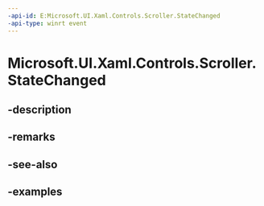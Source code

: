 ```yaml
---
-api-id: E:Microsoft.UI.Xaml.Controls.Scroller.StateChanged
-api-type: winrt event
---
```


<!-- Event syntax.
public event TypedEventHandler StateChanged<Scroller,  object>
-->

# Microsoft.UI.Xaml.Controls.Scroller.StateChanged

## -description

## -remarks

## -see-also

## -examples

